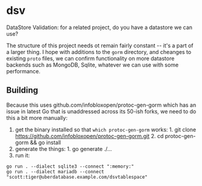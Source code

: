 # dsv

DataStore Validation: for a related project, do you have a datastore we can use?

The structure of this project needs ot remain fairly constant -- it's a part of a larger thing.  I hope with additions to the `gorm` directory, and cheanges to existing `proto` files, we can confirm functionality on more datastore backends such as MongoDB, Sqlite, whatever we can use with some performance.

## Building

Because this uses github.com/infobloxopen/protoc-gen-gorm which has an issue in latest Go that is unaddressed across its 50-ish forks, we need to do this a bit more manually:

  1. get the binary installed so that `which protoc-gen-gorm` works:
    1. git clone https://github.com/infobloxopen/protoc-gen-gorm.git
    2. cd protoc-gen-gorm && go install
  2. generate the things:
    1. go generate ./...
  3. run it:

    go run . --dialect sqlite3 --connect ":memory:"
    go run . --dialect mariadb --connect "scott:tiger@uberdatabase.example.com/dsvtablespace"

